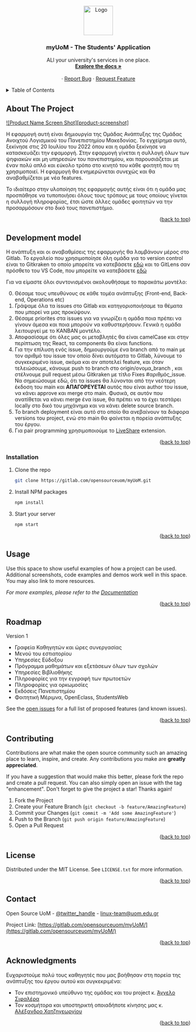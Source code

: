 <div id="top"></div>

<!-- PROJECT LOGO -->
<br />
<div align="center">
  <a href="https://github.com/github_username/repo_name">
    <img src="images/logo.png" alt="Logo" width="80" height="80">
  </a>

<h3 align="center">myUoM - The Students' Application</h3>

  <p align="center">
    ALl your university's services in one place.
    <br />
    <a href="https://gitlab.com/opensourceuom/myUoM"><strong>Explore the docs »</strong></a>
    <br />
    <br />
    <!-- <a href="https://github.com/github_username/repo_name">View Demo</a> -->
    ·
    <a href="https://gitlab.com/opensourceuom/myUoM/-/issues">Report Bug</a>
    ·
    <a href="https://gitlab.com/opensourceuom/myUoM/-/issues">Request Feature</a>
  </p>
</div>

<!-- TABLE OF CONTENTS -->
<details>
  <summary>Table of Contents</summary>
  <ol>
    <li>
      <a href="#about-the-project">About The Project</a>
    </li>
    <li>
      <a href="#development-model">Development model</a>
      <ul>
        <li><a href="#installation">Installation</a></li>
      </ul>
    </li>
    <li><a href="#usage">Usage</a></li>
    <li><a href="#roadmap">Roadmap</a></li>
    <li><a href="#contributing">Contributing</a></li>
    <li><a href="#license">License</a></li>
    <li><a href="#contact">Contact</a></li>
    <li><a href="#acknowledgments">Acknowledgments</a></li>
  </ol>
</details>

<!-- ABOUT THE PROJECT -->

## About The Project

[![Product Name Screen Shot][product-screenshot]](https://example.com)

Η εφαρμογή αυτή είναι δημιουργία της Ομάδας Ανάπτυξης της Ομάδας Ανοιχτού Λογισμικού του Πανεπιστημίου Μακεδονίας. Το εγχείρημα αυτό, ξεκίνησε στις 20 Ιουλίου του 2022 όπου και η ομάδα ξεκίνησε να κατασκευάζει την εφαμοργή.
Στην εφαρμογή γίνεται η συλλογή όλων των ψηφιακών και μη υπηρεσιών του πανεπιστημίου, και παρουσιάζεται με έναν πολύ απλό και εύκολο τρόπο στο κινητό του κάθε φοιτητή που τη χρησιμοποιεί.
Η εφαρμογή θα ενημερώνεται συνεχώς και θα αναβαθμίζεται με νέα features.

Το ιδιαίτερο στην υλοποίηση της εφαρμογής αυτής είναι ότι η ομάδα μας προσπάθησε να τυποποιήσει όλους τους τρόπους με τους οποίους γίνεται η συλλογή πληροφορίας, έτσι ώστε άλλες ομάδες φοιτητών να την προσαρμόσουν στο δικό τους πανεπιστήμιο.

<p align="right">(<a href="#top">back to top</a>)</p>

<!-- GETTING STARTED -->

## Development model

Η ανάπτυξη και οι αναβαθμίσεις της εφαρμογής θα λαμβάνουν μέρος στο Gitlab.
Το εργαλείο που χρησιμοποίησε όλη ομάδα για το version control είναι το Gitkraken το οποίο μπορείτε να κατεβάσετε [εδώ](gitkraken.link/geoapos) και το GitLens σαν πρόσθετο του VS Code, που μπορείτε να κατεβάσετε [εδώ](https://marketplace.visualstudio.com/items?itemName=eamodio.gitlens)

Για να είμαστε όλοι συντονισμένοι ακολουθήσαμε το παρακάτω μοντέλο:

0. Θέσαμε τους υπευθύνους σε κάθε τομέα ανάπτυξης (Front-end, Back-end, Operations etc)
1. Γράψαμε όλα τα issues στο Gitlab και κατηγοριοποιήσαμε τα θέματα που μπορεί να μας προκύψουν.
2. Θέσαμε priorites στα issues για να γνωρίζει η ομάδα ποια πρέπει να γίνουν άμεσα και ποια μπορούν να καθυστερήσουν. Γενικά η ομάδα λειτουργεί με το ΚΑΝΒΑΝ μοντέλο.
3. Αποφασίσαμε ότι όλες μας οι μεταβλητές θα είναι camelCase και στην περίπτωση της React, τα components θα είναι functions.
4. Για την επίλυση ενός issue, δημιουργούμε ένα branch από το main με τον αριθμό του issue τον οποίο δίνει αυτόματα το Gitlab, λύνουμε το συγκεκριμένο issue, ακόμα και αν αποτελεί feature, και όταν τελειώσουμε, κάνουμε push το branch στο origin/ονομα_branch , και στέλνουμε pull request μέσω Gitkraken με τίτλο Fixes #αριθμός_issue. Να σημειώσουμε εδώ, ότι τα issues θα λύνονται από την νεότερη έκδοση του main και **ΑΠΑΓΟΡΕΥΕΤΑΙ** αυτός που είναι author του issue, να κάνει approve και merge στο main. Φυσικά, σε αυτόν που ανατίθεται να κάνει merge ένα issue, θα πρέπει να το έχει τεστάρει locally στο δικό του μηχάνημα και να κάνει delete source branch.
5. Το branch deployment είναι αυτό στο οποίο θα ανεβαίνουν τα διάφορα versions του project, ενώ στο main θα φαίνεται η πορεία ανάπτυξης του έργου.
6. Για pair programming χρησιμοποιούμε το [LiveShare](https://marketplace.visualstudio.com/items?itemName=MS-vsliveshare.vsliveshare-pack) extension.

<p align="right">(<a href="#top">back to top</a>)</p>

### Installation

1. Clone the repo
   ```sh
   git clone https://gitlab.com/opensourceuom/myUoM.git
   ```
2. Install NPM packages
   ```sh
   npm install
   ```
3. Start your server
   ```sh
   npm start
   ```

<p align="right">(<a href="#top">back to top</a>)</p>

<!-- USAGE EXAMPLES -->

## Usage

Use this space to show useful examples of how a project can be used. Additional screenshots, code examples and demos work well in this space. You may also link to more resources.

_For more examples, please refer to the [Documentation](https://example.com)_

<p align="right">(<a href="#top">back to top</a>)</p>

<!-- ROADMAP -->

## Roadmap

Version 1

- Γραφεία Καθηγητών και ώρες συνεργασίας
- Μενού του εστιατορίου
- Υπηρεσίες Εύδοξου
- Πρόγραμμα μαθημάτων και εξετάσεων όλων των σχολών
- Υπηρεσίες Βιβλιοθήκης
- Πληροφορίες για την εγγραφή των πρωτοετών
- Πληροφορίες για ορκωμοσίες
- Εκδόσεις Πανεπιστημίου
- Φοιτητική Μέριμνα, OpenEclass, StudentsWeb

See the [open issues](https://gitlab.com/opensourceuom/myUoM/-/issues) for a full list of proposed features (and known issues).

<p align="right">(<a href="#top">back to top</a>)</p>

<!-- CONTRIBUTING -->

## Contributing

Contributions are what make the open source community such an amazing place to learn, inspire, and create. Any contributions you make are **greatly appreciated**.

If you have a suggestion that would make this better, please fork the repo and create a pull request. You can also simply open an issue with the tag "enhancement".
Don't forget to give the project a star! Thanks again!

1. Fork the Project
2. Create your Feature Branch (`git checkout -b feature/AmazingFeature`)
3. Commit your Changes (`git commit -m 'Add some AmazingFeature'`)
4. Push to the Branch (`git push origin feature/AmazingFeature`)
5. Open a Pull Request

<p align="right">(<a href="#top">back to top</a>)</p>

<!-- LICENSE -->

## License

Distributed under the MIT License. See `LICENSE.txt` for more information.

<p align="right">(<a href="#top">back to top</a>)</p>

<!-- CONTACT -->

## Contact

Open Source UoM - [@twitter_handle](https://twitter.com/opensource_uom) - linux-team@uom.edu.gr

Project Link: [https://gitlab.com/opensourceuom/myUoM/](https://gitlab.com/opensourceuom/myUoM/)

<p align="right">(<a href="#top">back to top</a>)</p>

<!-- ACKNOWLEDGMENTS -->

## Acknowledgments

Ευχαριστούμε πολύ τους καθηγητές που μας βοήθησαν στη πορεία της ανάπτυξης του έργου αυτού και συγκεκριμένα:

- Τον επιστημονικό υπεύθυνο της ομάδας και του project κ. [Άγγελο Σιφαλέρα](http://sites.uom.gr/sifalera/)
- Τον κοσμήτορα και υποστηρικτή οποιαδήποτε κίνησης μας κ. [Αλέξανδρο Χατζηγεωργίου](https://www.uom.gr/achat)

<p align="right">(<a href="#top">back to top</a>)</p>
